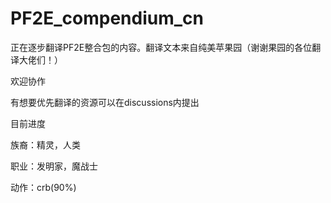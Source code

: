 # PF2E_compendium_cn
正在逐步翻译PF2E整合包的内容。翻译文本来自纯美苹果园（谢谢果园的各位翻译大佬们！）

欢迎协作

有想要优先翻译的资源可以在discussions内提出



目前进度

族裔：精灵，人类

职业：发明家，魔战士

动作：crb(90%)
